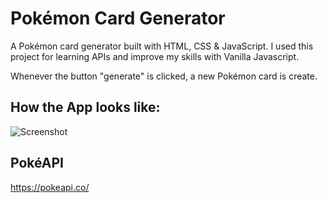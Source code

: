 # Pokémon Card Generator
A Pokémon card generator built with HTML, CSS &amp; JavaScript. I used this project for learning APIs and improve my skills with Vanilla Javascript.

Whenever the button "generate" is clicked, a new Pokémon card is create.

## How the App looks like:

![Screenshot](https://github.com/gideangelis/pokemon-card-generator/blob/main/assets/screenshots/app-screenshot.png?raw=true)

## PokéAPI
https://pokeapi.co/
